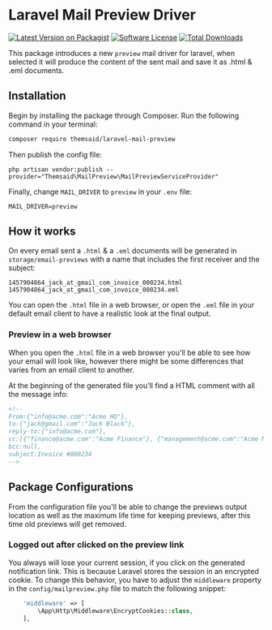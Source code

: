 # Laravel Mail Preview Driver

[![Latest Version on Packagist](https://img.shields.io/packagist/v/themsaid/laravel-mail-preview.svg?style=flat-square)](https://packagist.org/packages/themsaid/laravel-mail-preview)
[![Software License](https://img.shields.io/badge/license-MIT-brightgreen.svg?style=flat-square)](LICENSE.md)
[![Total Downloads](https://img.shields.io/packagist/dt/themsaid/laravel-mail-preview.svg?style=flat-square)](https://packagist.org/packages/themsaid/laravel-mail-preview)

This package introduces a new `preview` mail driver for laravel, when selected it will produce the content of the
sent mail and save it as .html & .eml documents.

## Installation

Begin by installing the package through Composer. Run the following command in your terminal:

```bash
composer require themsaid/laravel-mail-preview
```

Then publish the config file:

```
php artisan vendor:publish --provider="Themsaid\MailPreview\MailPreviewServiceProvider"
```

Finally, change `MAIL_DRIVER` to `preview` in your `.env` file:

```
MAIL_DRIVER=preview
```

## How it works

On every email sent a `.html` & a `.eml` documents will be generated in `storage/email-previews` with a name that includes the first receiver and the subject:

```
1457904864_jack_at_gmail_com_invoice_000234.html
1457904864_jack_at_gmail_com_invoice_000234.eml
```

You can open the `.html` file in a web browser, or open the `.eml` file in your default email client to have a realistic look
at the final output.

### Preview in a web browser

When you open the `.html` file in a web browser you'll be able to see how your email will look like, however there might be
some differences that varies from an email client to another.

At the beginning of the generated file you'll find a HTML comment with all the message info:

```html
<!--
From:{"info@acme.com":"Acme HQ"},
to:{"jack@gmail.com":"Jack Black"},
reply-to:{"info@acme.com"},
cc:[{"finance@acme.com":"Acme Finance"}, {"management@acme.com":"Acme Management"}],
bcc:null,
subject:Invoice #000234
-->
```

## Package Configurations
From the configuration file you'll be able to change the previews output location as well as the maximum life time for
keeping previews, after this time old previews will get removed.

### Logged out after clicked on the preview link
You always will lose your current session, if you click on the generated notification link. This is because Laravel stores the session in an encrypted cookie. To change this behavior, you have to adjust the `middleware` property in the `config/mailpreview.php` file to match the following snippet:

```php
    'middleware' => [
        \App\Http\Middleware\EncryptCookies::class,
    ],
```
